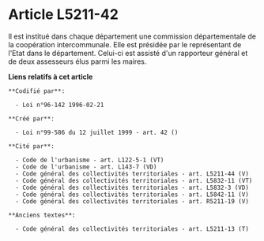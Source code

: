 # Article L5211-42

Il est institué dans chaque département une commission départementale de la coopération intercommunale. Elle est présidée par
le représentant de l'Etat dans le département. Celui-ci est assisté d'un rapporteur général et de deux assesseurs élus parmi
les maires.

**Liens relatifs à cet article**

	**Codifié par**:

	  - Loi n°96-142 1996-02-21

	**Créé par**:

	  - Loi n°99-586 du 12 juillet 1999 - art. 42 ()

	**Cité par**:

	  - Code de l'urbanisme - art. L122-5-1 (VT)
	  - Code de l'urbanisme - art. L143-7 (VD)
	  - Code général des collectivités territoriales - art. L5211-44 (V)
	  - Code général des collectivités territoriales - art. L5832-11 (VT)
	  - Code général des collectivités territoriales - art. L5832-3 (VD)
	  - Code général des collectivités territoriales - art. L5842-11 (V)
	  - Code général des collectivités territoriales - art. R5211-19 (V)

	**Anciens textes**:

	  - Code général des collectivités territoriales - art. L5211-13 (T)
